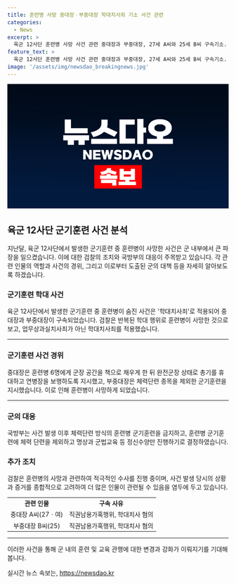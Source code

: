 ```yaml
---
title: 훈련병 사망 중대장ㆍ부중대장 학대치사죄 기소 사건 관련
categories:
  - News
excerpt: >
  육군 12사단 훈련병 사망 사건 관련 중대장과 부중대장, 27세 A씨와 25세 B씨 구속기소. 군기훈련으로 훈련병 사망, 검찰은 학대치사죄 적용. 군 관련 사건의 특수성을 고려해 증거 인멸 가능성이 높다며 구속영장을 발부. 국방부, 훈련병 군기훈련 재발 방지대책으로 체력단련 방식 금지 및 정신수양 중시 결정.
feature_text: >
  육군 12사단 훈련병 사망 사건 관련 중대장과 부중대장, 27세 A씨와 25세 B씨 구속기소. 군기훈련으로 훈련병 사망, 검찰은 학대치사죄 적용. 군 관련 사건의 특수성을 고려해 증거 인멸 가능성이 높다며 구속영장을 발부. 국방부, 훈련병 군기훈련 재발 방지대책으로 체력단련 방식 금지 및 정신수양 중시 결정.
image: '/assets/img/newsdao_breakingnews.jpg'
---
```


<p><img src="/assets/img/newsdao_breakingnews.jpg" alt="ontimetimes 속보" /></p>

<h2 data-ke-size="size26">육군 12사단 군기훈련 사건 분석</h2>

<p data-ke-size="size16">지난달, 육군 12사단에서 발생한 군기훈련 중 훈련병이 사망한 사건은 군 내부에서 큰 파장을 일으켰습니다. 이에 대한 검찰의 조치와 국방부의 대응이 주목받고 있습니다. 각 관련 인물의 역할과 사건의 경위, 그리고 이로부터 도출된 군의 대책 등을 자세히 알아보도록 하겠습니다.</p>

<h3 data-ke-size="size24"><b>군기훈련 학대 사건</b></h3>

<p data-ke-size="size16">육군 12사단에서 발생한 군기훈련 중 훈련병이 숨진 사건은 '학대치사죄'로 적용되어 중대장과 부중대장이 구속되었습니다. 검찰은 반복된 학대 행위로 훈련병이 사망한 것으로 보고, 업무상과실치사죄가 아닌 학대치사죄를 적용했습니다.</p>

<hr>

<h3 data-ke-size="size24"><b>군기훈련 사건 경위</b></h3>

<p data-ke-size="size16">중대장은 훈련병 6명에게 군장 공간을 책으로 채우게 한 뒤 완전군장 상태로 총기를 휴대하고 연병장을 보행하도록 지시했고, 부중대장은 체력단련 종목을 제외한 군기훈련을 지시했습니다. 이로 인해 훈련병이 사망하게 되었습니다. </p>

<hr>

<h3 data-ke-size="size24"><b>군의 대응</b></h3>

<p data-ke-size="size16">국방부는 사건 발생 이후 체력단련 방식의 훈련병 군기훈련을 금지하고, 훈련병 군기훈련에 체력 단련을 제외하고 명상과 군법교육 등 정신수양만 진행하기로 결정하였습니다.</p>

<h3 data-ke-size="size24"><b>추가 조치</b></h3>

<p data-ke-size="size16">검찰은 훈련병의 사망과 관련하여 적극적인 수사를 진행 중이며, 사건 발생 당시의 상황과 증거를 종합적으로 고려하여 더 많은 인물이 관련될 수 있음을 염두에 두고 있습니다.</p>

<table>
    <tr>
        <td style="text-align: center; height: 17px;"><b>관련 인물</b></td>
        <td style="text-align: center; height: 17px;"><b>구속 사유</b></td>
    </tr>
    <tr>
        <td style="text-align: center; height: 17px;">중대장 A씨(27ㆍ여)</td>
        <td style="text-align: center; height: 17px;">직권남용가혹행위, 학대치사 혐의</td>
    </tr>
    <tr>
        <td style="text-align: center; height: 17px;">부중대장 B씨(25)</td>
        <td style="text-align: center; height: 17px;">직권남용가혹행위, 학대치사 혐의</td>
    </tr>
</table>

<hr>

<p data-ke-size="size16">이러한 사건을 통해 군 내의 훈련 및 교육 관행에 대한 변경과 강화가 이뤄지기를 기대해 봅니다.</p>
실시간 뉴스 속보는, <a href="https://newsdao.kr" rel="dofollow">https://newsdao.kr</a>


